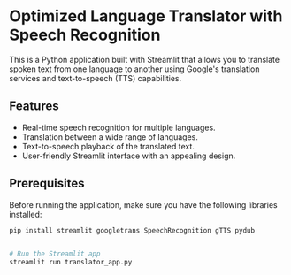 # Optimized Language Translator with Speech Recognition

This is a Python application built with Streamlit that allows you to translate spoken text from one language to another using Google's translation services and text-to-speech (TTS) capabilities.

## Features

- Real-time speech recognition for multiple languages.
- Translation between a wide range of languages.
- Text-to-speech playback of the translated text.
- User-friendly Streamlit interface with an appealing design.

## Prerequisites

Before running the application, make sure you have the following libraries installed:

```bash
pip install streamlit googletrans SpeechRecognition gTTS pydub


# Run the Streamlit app
streamlit run translator_app.py
